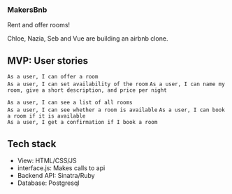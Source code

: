 ### MakersBnb

Rent and offer rooms!

Chloe, Nazia, Seb and Vue are building an airbnb clone.

## MVP: User stories

```As a user, I can offer a room```  
```As a user, I can set availability of the room```
```As a user, I can name my room, give a short description, and price per night```

```As a user, I can see a list of all rooms```  
```As a user, I can see whether a room is available```
```As a user, I can book a room if it is available```  
```As a user, I get a confirmation if I book a room```  

## Tech stack
* View: HTML/CSS/JS
* interface.js: Makes calls to api
* Backend API: Sinatra/Ruby
* Database: Postgresql
